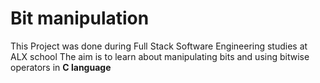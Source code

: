 # Bit manipulation

This Project was done during Full Stack Software Engineering studies at ALX school The aim is to learn about manipulating bits and using bitwise operators in **C language**
